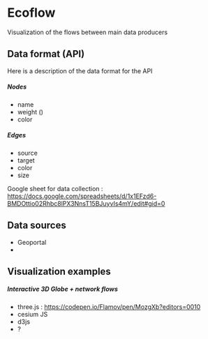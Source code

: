 # Ecoflow

Visualization of the flows between main data producers

## Data format (API)

Here is a description of the data format for the API

##### Nodes

- name
- weight ()
- color

##### Edges

- source
- target
- color
- size

Google sheet for data collection : https://docs.google.com/spreadsheets/d/1x1EFzd6-BMDOttio02Rhbc8lPX3NnsT15BJuyvIs4mY/edit#gid=0

## Data sources

- Geoportal 
- 

## Visualization examples

##### Interactive 3D Globe + network flows

- three.js : https://codepen.io/Flamov/pen/MozgXb?editors=0010
- cesium JS
- d3js
- ?



